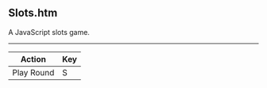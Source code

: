 Slots.htm
---------

A JavaScript slots game.

---

Action     | Key
-----------|----
Play Round | S
